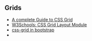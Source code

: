 ## Grids
- [A complete Guide to CSS Grid](https://css-tricks.com/snippets/css/complete-guide-grid/)
- [W3Schools: CSS Grid Layout Module](https://www.w3schools.com/css/css_grid.asp)
- [css-grid in bootstrap](https://getbootstrap.com/docs/5.3/layout/css-grid/)
- 